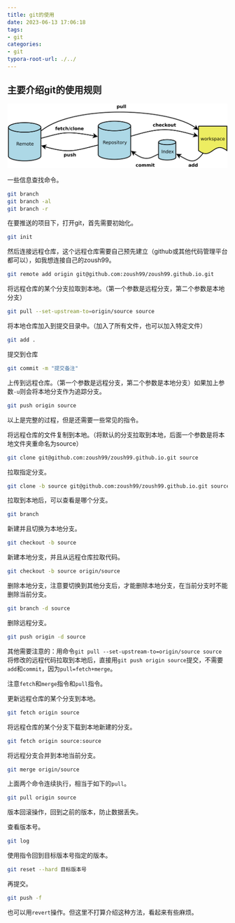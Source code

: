 ```yaml
---
title: git的使用
date: 2023-06-13 17:06:18
tags: 
- git
categories: 
- git
typora-root-url: ./../
---
```


## 主要介绍git的使用规则

<!--more-->

![](/paper_source/git指令/graph.jpg)

一些信息查找命令。

```sh
git branch
git branch -al
git branch -r
```

在要推送的项目下，打开git，首先需要初始化。

```sh
git init
```

然后连接远程仓库，这个远程仓库需要自己预先建立（github或其他代码管理平台都可以），如我想连接自己的zoush99。

```sh
git remote add origin git@github.com:zoush99/zoush99.github.io.git
```

将远程仓库的某个分支拉取到本地。（第一个参数是远程分支，第二个参数是本地分支）

```sh
git pull --set-upstream-to=origin/source source
```

将本地仓库加入到提交目录中。（加入了所有文件，也可以加入特定文件）

```sh
git add .
```

提交到仓库

```sh
git commit -m "提交备注"
```

上传到远程仓库。（第一个参数是远程分支，第二个参数是本地分支）如果加上参数`-u`则会将本地分支作为追踪分支。

```sh
git push origin source
```

以上是完整的过程，但是还需要一些常见的指令。

将远程仓库的文件复制到本地。（将默认的分支拉取到本地，后面一个参数是将本地文件夹重命名为source）

```sh
git clone git@github.com:zoush99/zoush99.github.io.git source
```

拉取指定分支。

```sh
git clone -b source git@github.com:zoush99/zoush99.github.io.git source
```

拉取到本地后，可以查看是哪个分支。

```sh
git branch
```

新建并且切换为本地分支。

```sh
git checkout -b source
```

新建本地分支，并且从远程仓库拉取代码。

```sh
git checkout -b source origin/source
```
删除本地分支，注意要切换到其他分支后，才能删除本地分支，在当前分支时不能删除当前分支。

```sh
git branch -d source
```

删除远程分支。

```sh
git push origin -d source
```

其他需要注意的：用命令`git pull --set-upstream-to=origin/source source`将修改的远程代码拉取到本地后，直接用`git push origin source`提交，不需要`add`和`commit`，因为`pull=fetch+merge`。

注意`fetch`和`merge`指令和`pull`指令。

更新远程仓库的某个分支到本地。

```sh
git fetch origin source
```

将远程仓库的某个分支下载到本地新建的分支。

```sh
git fetch origin source:source
```

将远程分支合并到本地当前分支。

```sh
git merge origin/source
```

上面两个命令连续执行，相当于如下的`pull`。

```sh
git pull origin source
```

版本回滚操作，回到之前的版本，防止数据丢失。

查看版本号。

```sh
git log
```

使用指令回到目标版本号指定的版本。

```sh
git reset --hard 目标版本号
```

再提交。

```sh
git push -f
```

也可以用`revert`操作。但这里不打算介绍这种方法，看起来有些麻烦。

